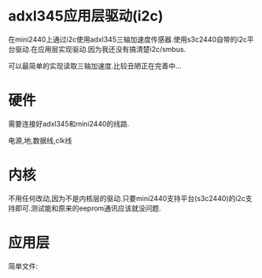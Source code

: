 # adxl345应用层驱动(i2c)

在mini2440上通过i2c使用adxl345三轴加速度传感器.使用s3c2440自带的i2c平台驱动.在应用层实现驱动.因为我还没有搞清楚i2c/smbus.

可以最简单的实现读取三轴加速度.比较丑陋正在完善中...

# 硬件

需要连接好adxl345和mini2440的线路.

电源,地,数据线,clk线

# 内核

不用任何改动,因为不是内核层的驱动.只要mini2440支持平台(s3c2440)的i2c支持即可.测试能和原来的eeprom通讯应该就没问题.

# 应用层

简单文件:
```
```